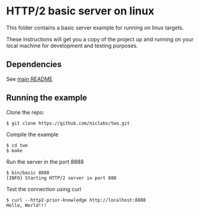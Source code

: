 # HTTP/2 basic server on linux

This folder contains a basic server example for running on linux targets. 

These instructions will get you a copy of the project up and running on your local machine for development and testing purposes. 

## Dependencies

See [main README](https://github.com/niclabs/two#dependencies)


## Running the example

Clone the repo:
```{bash}
$ git clone https://github.com/niclabs/two.git
```

Compile the example
```{bash}
$ cd two
$ make
```

Run the server in the port 8888
```{bash}
$ bin/basic 8888
[INFO] Starting HTTP/2 server in port 888
```

Test the connection using curl
```{bash}
$ curl --http2-prior-knowledge http://localhost:8888
Hello, World!!!
```
